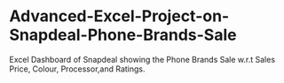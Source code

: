 # Advanced-Excel-Project-on-Snapdeal-Phone-Brands-Sale
Excel Dashboard of Snapdeal showing the Phone Brands Sale w.r.t Sales Price, Colour, Processor,and Ratings.
